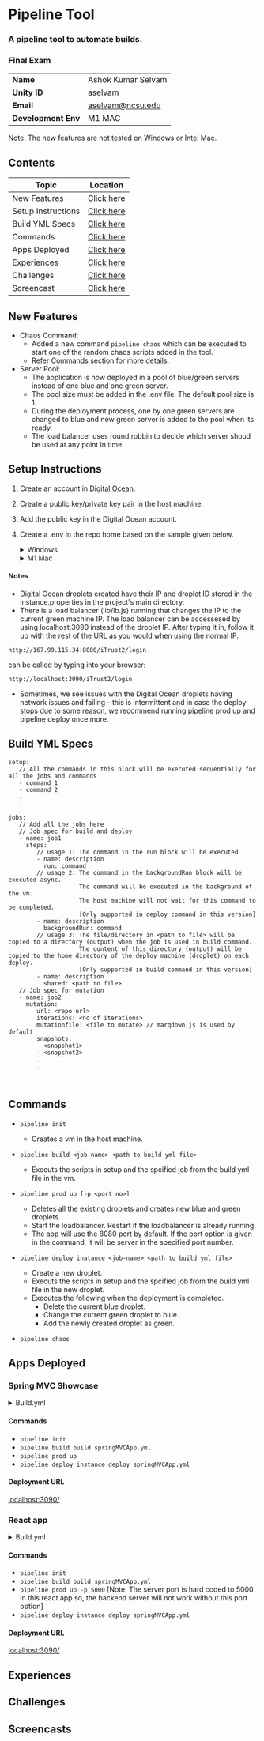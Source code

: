 # Pipeline Tool 

### A pipeline tool to automate builds.
### Final Exam

| | |
|-|-|
| **Name** | Ashok Kumar Selvam |
| **Unity ID** | aselvam |
| **Email** | aselvam@ncsu.edu |
| **Development Env** | M1 MAC |

Note: The new features are not tested on Windows or Intel Mac.



## Contents

| Topic | Location |
|-|-|
|New Features| [Click here](#new-features)|
|Setup Instructions| [Click here](#setup-instructions)|
|Build YML Specs|[Click here](#build-yml-specs)|
|Commands| [Click here](#commands)|
|Apps Deployed|[Click here](#apps-deployed)|
|Experiences | [Click here](#experiences)|
|Challenges | [Click here](#challenges)|
|Screencast | [Click here](#screencasts)|


## New Features
  - Chaos Command:
    * Added a new command ```pipeline chaos``` which can be executed to start one of the random chaos scripts added in the tool.
    * Refer [Commands](#commands) section for more details.
  - Server Pool:
    * The application is now deployed in a pool of blue/green servers instead of one blue and one green server.
    * The pool size must be added in the .env file. The default pool size is 1.
    * During the deployment process, one by one green servers are changed to blue and new green server is added to the pool when its ready.
    * The load balancer uses round robbin to decide which server shoud be used at any point in time.
  

## Setup Instructions

  1) Create an account in [Digital Ocean](https://www.digitalocean.com).
  2) Create a public key/private key pair in the host machine.
  3) Add the public key in the Digital Ocean account.
  4) Create a .env in the repo home based on the sample given below.

     <details>
      <summary>Windows</summary>
        <p>

          IP=192.168.10.112
          VM_NAME=pipeline-vm
          USER_NAME=<your username for GitHub>
          TOKEN=<your personal access token for GitHub>
          DIGITAL_OCEAN_TOKEN=<your personal access token for Digital Ocean>
          PUB_KEY_PATH=<path to public key>
          PVT_KEY_PATH=<path to private key> 
          POOL_SIZE=<count of blue and green server pool>

     </details>

     <details>
      <summary>M1 Mac</summary>
        <p>

          VM_NAME='vm1'
          USER_NAME=<your username for GitHub>
          TOKEN=<your personal access token for GitHub>
          DIGITAL_OCEAN_TOKEN=<your personal access token for Digital Ocean>
          PUB_KEY_PATH=<path to public key>
          PVT_KEY_PATH=<path to private key>
          POOL_SIZE=<count of blue and green server pool>
     </details>

#### Notes

- Digital Ocean droplets created have their IP and droplet ID stored in the instance.properties in the project's main directory.
- There is a load balancer (lib/lb.js) running that changes the IP to the current green machine IP. The load balancer can be accessesed by using localhost:3090 instead of the droplet IP. After typing it in, follow it up with the rest of the URL as you would when using the normal IP.

```
http://167.99.115.34:8080/iTrust2/login
```
can be called by typing into your browser:
```
http://localhost:3090/iTrust2/login
```

- Sometimes, we see issues with the Digital Ocean droplets having network issues and failing - this is intermittent and in case the deploy stops due to some reason, we recommend running pipeline prod up and pipeline deploy once more. 

## Build YML Specs
  ```
  setup:
     // All the commands in this block will be executed sequentially for all the jobs and commands
     - command 1
     - command 2
     .
     .
     .
  jobs:
     // Add all the jobs here
     // Job spec for build and deploy
     - name: job1
       steps:
          // usage 1: The command in the run block will be executed
          - name: description
            run: command
          // usage 2: The command in the backgroundRun block will be executed async.
                      The command will be executed in the background of the vm.
                      The host machine will not wait for this command to be completed.
                      [Only supported in deploy command in this version]
          - name: description
            backgroundRun: command
          // usage 3: The file/directory in <path to file> will be copied to a directory (output) when the job is used in build command.
                      The content of this directory (output) will be copied to the home directory of the deploy machine (droplet) on each deploy.
                      [Only supported in build command in this version]
          - name: description
            shared: <path to file>
     // Job spec for mutation
     - name: job2
       mutation:
          url: <repo url>
          iterations: <no of iterations>
          mutationfile: <file to mutate> // marqdown.js is used by default
          snapshots:
          - <snapshot1>
          - <snapshot2>
          .
          .
              
          
  ```
          
## Commands
  - ```pipeline init ```
    * Creates a vm in the host machine.
          
  - ```pipeline build <job-name> <path to build yml file>```
    * Executs the scripts in setup and the spcified job from the build yml file in the vm. 
  - ```pipeline prod up [-p <port no>]```
    * Deletes all the existing droplets and creates new blue and green droplets.
    * Start the loadbalancer. Restart if the loadbalancer is already running.
    * The app will use the 8080 port by default. If the port option is given in the command, it will be server in the specified port number.
  - ```pipeline deploy inatance <job-name> <path to build yml file>```
    * Create a new droplet.
    * Executs the scripts in setup and the spcified job from the build yml file in the new droplet.
    * Executes the following when the deployment is completed.
      + Delete the current blue droplet.
      + Change the current green droplet to blue.
      + Add the newly created droplet as green.
  - ```pipeline chaos```
          
## Apps Deployed
  
### Spring MVC Showcase

<details>
<summary>Build.yml</summary>
  <p>

    setup:
      - sudo apt-get update
      - sudo apt remove flash-kernel -y
      - {package: maven, version: 3.6.3}
      - {package: openjdk-8-jdk, version: 8.0.14}
      - sudo apt purge openjdk-11-* -y
    jobs:
      - name: build
        steps:
          - name: download prj
            run: git clone github.com/SpringSource/spring-mvc-showcase.git
          - name: package
            run: mvn -f spring-mvc-showcase/ package
          - name: move to shared dir
            shared: spring-mvc-showcase/target/spring-mvc-showcase.war
      - name: test
        steps:
          - name: download prj
            run: git clone github.com/SpringSource/spring-mvc-showcase.git
          - name: test
            run: mvn -f spring-mvc-showcase/ clean test
      - name: deploy
        steps:
          - run: sudo groupadd tomcat
          - run: sudo useradd -s /bin/false -g tomcat -d /opt/tomcat tomcat
          - run: curl -o /tmp/apache-tomcat-8.5.78.tar.gz https://dlcdn.apache.org/tomcat/tomcat-8/v8.5.78/bin/apache-tomcat-8.5.78.tar.gz
          - run: sudo mkdir /opt/tomcat
          - run: sudo tar xzvf /tmp/apache-tomcat-8*tar.gz -C /opt/tomcat --strip-components=1
          - run: sudo chown -R tomcat /opt/tomcat/webapps/ /opt/tomcat/work/ /opt/tomcat/temp/ /opt/tomcat/logs/
          - run: sudo chgrp -R tomcat /opt/tomcat
          - run: sudo chmod -R g+r /opt/tomcat/conf
          - run: sudo chmod g+x /opt/tomcat/conf
          - run: sudo touch /etc/systemd/system/tomcat.service
          - run: echo [Unit] > /etc/systemd/system/tomcat.service
          - run: echo Description=Apache Tomcat Web Application Container >> /etc/systemd/system/tomcat.service
          - run: echo After=network.target >> /etc/systemd/system/tomcat.service
          - run: echo [Service] >> /etc/systemd/system/tomcat.service
          - run: echo Type=forking >> /etc/systemd/system/tomcat.service
          - run: echo Environment=JAVA_HOME=/usr/lib/jvm/java-1.8.0-openjdk-amd64/jre >> /etc/systemd/system/tomcat.service
          - run: echo Environment=CATALINA_PID=/opt/tomcat/temp/tomcat.pid >> /etc/systemd/system/tomcat.service
          - run: echo Environment=CATALINA_HOME=/opt/tomcat >> /etc/systemd/system/tomcat.service
          - run: echo Environment=CATALINA_BASE=/opt/tomcat >> /etc/systemd/system/tomcat.service
          - run: echo Environment='CATALINA_OPTS=-Xms512M -Xmx1024M -server -XX:+UseParallelGC' >> /etc/systemd/system/tomcat.service
          - run: echo Environment='JAVA_OPTS=-Djava.awt.headless=true -Djava.security.egd=file:/dev/./urandom' >> /etc/systemd/system/tomcat.service
          - run: echo ExecStart=/opt/tomcat/bin/startup.sh >> /etc/systemd/system/tomcat.service
          - run: echo ExecStop=/opt/tomcat/bin/shutdown.sh >> /etc/systemd/system/tomcat.service
          - run: echo User=tomcat >> /etc/systemd/system/tomcat.service
          - run: echo Group=tomcat >> /etc/systemd/system/tomcat.service
          - run: echo UMask=0007 >> /etc/systemd/system/tomcat.service
          - run: echo RestartSec=10 >> /etc/systemd/system/tomcat.service
          - run: echo Restart=always >> /etc/systemd/system/tomcat.service
          - run: echo [Install] >> /etc/systemd/system/tomcat.service
          - run: echo WantedBy=multi-user.target >> /etc/systemd/system/tomcat.service
          - run: rm -rf /opt/tomcat/webapps/ROOT
          - run: cp output/spring-mvc-showcase.war /opt/tomcat/webapps/ROOT.war
          - run: sudo systemctl daemon-reload
          - run: sudo systemctl start tomcat
          - run: sudo ufw allow 8080

</details>

#### Commands
  - ```pipeline init```
  - ```pipeline build build springMVCApp.yml```
  - ```pipeline prod up```
  - ```pipeline deploy instance deploy springMVCApp.yml```

#### Deployment URL
[localhost:3090/](localhost:3090/)
          
### React app

<details>
<summary>Build.yml</summary>
  <p>

    setup:
      - sudo apt-get update
      - sudo apt-get remove flash-kernel -y
      - sudo apt-get install nodejs -y
      - sudo apt-get install npm -y
    jobs:
      - name: build
        steps:
          - run: git clone github.com/mars/heroku-cra-node.git
          - run: npm install --prefix heroku-cra-node
          - run: mkdir -p server
          - run: cp -r heroku-cra-node/server server/
          - run: cp heroku-cra-node/package.json server/
          - run: npm install --prefix heroku-cra-node/react-ui
          - run: npm run build --prefix heroku-cra-node
          - run: mkdir -p server/react-ui
          - run: cp -r heroku-cra-node/react-ui/build server/react-ui/
          - shared: server/
      - name: test
        steps:
          - run: git clone github.com/mars/heroku-cra-node.git
          - run: npm --prefix heroku-cra-node/react-ui test -- --watchAll=false
      - name: deploy
        steps:
          - run: touch output/server/.env
          - run: npm install --prefix output/server
          - backgroundRun: node output/server/server
          - run: npm install -g serve
          - backgroundRun: serve -s output/server/react-ui/build -l 5000


</details>

#### Commands
  - ```pipeline init```
  - ```pipeline build build springMVCApp.yml```
  - ```pipeline prod up -p 5000``` [Note: The server port is hard coded to 5000 in this react app so, the backend server will not work without this port option]
  - ```pipeline deploy instance deploy springMVCApp.yml```

#### Deployment URL
[localhost:3090/](localhost:3090/)

## Experiences




## Challenges




## Screencasts
